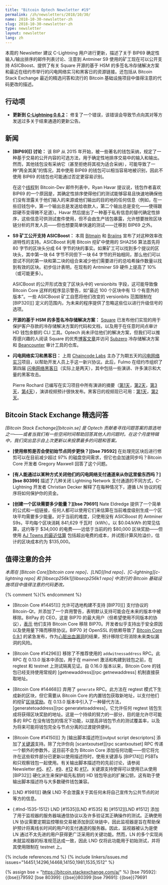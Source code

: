 ```yaml
---
title: "Bitcoin Optech Newsletter #19"
permalink: /zh/newsletters/2018/10/30/
name: 2018-10-30-newsletter-zh
slug: 2018-10-30-newsletter-zh
type: newsletter
layout: newsletter
lang: zh
---
```

本周的 Newsletter 建议 C-Lightning 用户进行更新，描述了关于 BIP69 确定性输入/输出排序的邮件列表讨论、注意到 Antminer S9 使用的矿工现在可以公开支持 ASICBoost、提供了有关 Square 开源的基于 HSM 的多签名冷存储解决方案和最近在纽约市举行的闪电网络实习和黑客日的资源链接。还包括从 Bitcoin Stack Exchange 最近的精选问答和流行的 Bitcoin 基础设施项目中值得注意的代码更改的描述。

## 行动项

- **<!--update-to-c-lightning-0.6.2-->更新到 [C-Lightning 0.6.2][]：** 修复了一个错误，该错误会导致节点向其对等方发送过多关于结束通道的更新公告。

## 新闻

- **[BIP69][] 讨论：** 该 BIP 从 2015 年开始，被一些著名的钱包采纳，规定了一种基于交易的公开内容的可选方法，用于确定性地排序交易中的输入和输出。然而，其他钱包没有采纳它（甚至拒绝将其视为适合采纳），可能导致了一种“两全其美”的情况，其中使用 BIP69 的钱包可以相当容易地被识别，因此不使用 BIP69 的钱包也可能通过否定更容易识别。

    在这个[线程][bip69 thread]到 Bitcoin-Dev 邮件列表中，Ryan Havar 提议说，钱包作者喜欢 BIP69 的一个原因是，其确定性排序使得他们的测试能够容易且快速地确保他们没有泄露关于他们输入的来源或他们输出的目的地的任何信息（例如，在一些旧钱包中，第一个输出总是发送给收款人，第二个输出总是变化——使得跟踪硬币变得微不足道）。Havar 然后提出了一种基于私有信息的替代确定性排序，这些信息可供测试套件使用，但不会由生产钱包暴露，允许想要挫败区块链分析的开发人员——但也想要简单快速的测试——迁移到 BIP69 之外。

- **<!--overt-asicboost-support-for-s9-miners-->S9 矿工公开支持 ASICBoost：** 本周 [Bitmain][bitmain oab] 和 [Braiins][braiins oab] 宣布了对这种效率改进特性的支持。ASICBoost 利用 Bitcoin 挖矿中使用的 SHA256 算法首先将 80 字节的区块头分成 64 字节的块的事实。如果矿工可以找到多个提议的区块头，其中第一块 64 字节不同但下一块 64 字节的开始相同，那么他们可以尝试不同的第一块和第二块的组合来减少他们需要进行的总哈希操作数量以找到有效的区块。初步估计表明，在现有的 Antminer S9 硬件上提高了 10%（或可能更多）。

    ASICBoost 的公开形式改变了区块头中的 versionbits 字段，这可能导致像 Bitcoin Core 这样的程序显示警告，如“最近 100 个区块中有 13 个有意外的版本”。一些 ASICBoost 矿工自愿将他们改变的 versionbits 范围限制在 [BIP320][] 定义的范围内，为未来的程序提供了忽略这些位以进行升级信号的选项。

- **<!--open-sourced-hsm-based-multisig-cold-storage-solution-->开源的基于 HSM 的多签名冷存储解决方案：** [Square][] 已发布他们实现的用于保护客户存款的冷存储解决方案的代码和文档，以及用于在任意时间点审计 HD 钱包余额的 CLI 工具。Optech 尚未评估他们的解决方案，但我们可以推荐感兴趣的人阅读 Square 的优秀[博客文章][subzero blog]并访问 [Subzero][] 冷存储解决方案和 [Beancounter][] 审计工具的仓库。

- **<!--overt-asicboost-support-for-s9-miners-->闪电网络实习和黑客日：** 上周 [Chaincode Labs][] 主办了为期五天的[闪电网络实习][Lightning Network Residency]项目，以帮助开发人员上手这一新兴协议。此后，Fulmo 在纽约市组织了第四届 [闪电网络黑客日][Lightning Network Hackday]（实际上是两天），其中包括一些演讲、许多演示和大量的黑客攻击。

    Pierre Rochard 已编写在实习项目中所有演讲的摘要（[第1天][lr1]，[第2天][lr2]，[第3天][lr3]，[第4天][lr4]），演讲视频预计很快发布。黑客日的视频现已可用：[第1天][hd1]，[第2天][hd2]。

## Bitcoin Stack Exchange 精选问答

*[Bitcoin Stack Exchange][bitcoin.se] 是 Optech 贡献者寻找问题答案的首选地之一——或者当我们有一些空闲时间帮助回答其他人的问题时。在这个月度特辑中，我们突出显示自上次更新以来投票最多的问题和答案。*

- **<!--does-using-pruning-make-initial-node-sync-faster?-->[使用修剪是否会使初始节点同步更快？][bse 79592]** 在处理完区块后进行修剪可以在目前减少超过 97% 的磁盘空间需求，但它也会加速同步吗？Bitcoin Core 开发者 Gregory Maxwell 回答了这个问题。

- **<!--can-someone-steal-from-you-by-closing-their-lightning-network-payment-channel-in-a-certain-way-->[有人能通过以某种方式关闭他们的闪电网络支付通道来从你这里偷东西吗？][bse 80399]** 描述了几种关闭 Lightning Network 支付通道的不同方式，C-Lightning 开发者 Christian Decker 解释了在每种情况下，遵循 LN 协议的程序将如何保护你的资金。

- **<!--how-much-energy-does-it-take-to-create-one-block-->[创建一个区块需要多少能量？][bse 79691]** Nate Eldredge 提供了一个简单的公式和一组链接，任何人都可以使用它们来估算在当前难度级别生成一个区块平均需要多少能量。对于当前的难度，只使用没有 ASICBoost 的 Antminer S9s，平均每个区块消耗 841,629 千瓦时（kWh）。以 $0.04/kWh 的常见估算，这约等于 $34,000 的电费——远低于当前的约 $80,000 区块奖励——但使用 [AJ Towns 的最近估算][towns mining estimate] 包括超出电费的成本，并试图计算风险溢价，估计的区块成本约为 $135,000。

## 值得注意的合并

*本周在 [Bitcoin Core][bitcoin core repo]、[LND][lnd repo]、[C-lightning][c-lightning repo] 和 [libsecp256k1][libsecp256k1 repo] 中流行的 Bitcoin 基础设施项目中值得注意的代码更改。*

{% comment %}<!-- no commits to libsecp256k1; one interesting commit
#448 to C-Lightning, but I'm not confident enough of my understanding of
it to write a good description, and I doubt non-LN devs care -->{% endcomment %}

- [Bitcoin Core #14451][] 允许可选地构建不支持 [BIP70][] 支付协议的 Bitcoin-Qt，并添加了一个弃用警告，表明默认支持可能会在未来的版本中被移除。BitPay 的 CEO，这是 BIP70 的最大用户（但希望使用不同版本的协议），[表示][bitpay bip70 comment] 他们支持 Bitcoin Core 移除 BIP70。开发者似乎支持出于安全原因以及使用量下降而移除协议。BIP70 对 OpenSSL 的依赖导致了 [Bitcoin Core 0.9.1][] 的紧急发布，作为[心脏出血漏洞][heartbleed vulnerability]的结果，预计移除它将消除未来类似漏洞的风险。

- [Bitcoin Core #14296][] 移除了不推荐使用的 `addwitnessaddress` RPC。此 RPC 在 0.13.0 版本中添加，用于在 mainnet 激活和构建到钱包之前，在 regtest 和 testnet 上测试隔离见证。自 0.16.0 版本以来，Bitcoin Core 的钱包已经支持使用常规的 [getnewaddress][rpc getnewaddress] 机制直接获取地址。

- [Bitcoin Core #14468][] 弃用了 `generate` RPC。此方法在 regtest 模式下生成新的区块，但它需要从 Bitcoin Core 的内置钱包获取新地址，以支付他们的挖矿[区块奖励][term block reward]。在 0.13.0 版本中引入了一种替代方法，[generatetoaddress][rpc generatetoaddress]，它允许任何 regtest 钱包生成将获得区块奖励的地址。这是一个持续的努力的一部分，目的是允许尽可能多的 RPC 在没有钱包的情况下功能，以提高非钱包节点的测试覆盖率，以及为将来可能将钱包完全与节点分离的过渡提供便利。

- [Bitcoin Core #14150][] 为 [输出脚本描述符][output script descriptors] 添加了[关键源][key origin]支持。除了允许你向 [scantxoutset][rpc scantxoutset] RPC 传递一个额外的参数外，这目前不会为 Bitcoin Core 添加任何功能——但它将允许在这些软件部分已更新以使用描述符时，使用关键源与 [BIP174][] PSBTs 和只观察钱包一起使用。有关输出脚本描述符的先前讨论，请参阅 Newsletter [#5][newsletter #5]、[#7][newsletter #7]、[#9][newsletter #9]、[#12][newsletter #12] 和 [#17][newsletter #17]。关键源支持使得可以使用已从使用 [BIP32][] 硬化派生来保护祖先私钥的 HD 钱包导出的扩展公钥，这有助于使输出脚本描述符与大多数硬件钱包兼容。

- [LND #1981][] 确保 LND 不会泄露关于其任何未将自己宣传为公共节点的对等方的信息。

- {:#lnd-1535-1512}
  LND [#1535][LND #1535] 和 [#1512][LND #1512] 添加了用于监视器的服务器端通信协议以及许多验证其正确操作的测试。正确使用 LN 协议需要定期监控哪些交易被添加到区块链中，因此监视器是旨在帮助保护预计将离线长时间的用户的支付通道的服务器。因此，监视器被认为是使 LN 通过不太先进的用户获得更广泛采用的关键功能。然而，LN 的多个实现尚未就监视器的标准规范达成一致，因此 LND 仅将此功能用于初始测试，并将其使用限制在 testnet 上。

{% include references.md %}
{% include linkers/issues.md issues="14451,14296,14468,14150,1981,1535,1512" %}

{% assign bse = "https://bitcoin.stackexchange.com/a/" %}
[bse 79592]: {{bse}}79592
[bse 80399]: {{bse}}80399
[bse 79691]: {{bse}}79691

[hd1]: https://www.youtube.com/watch?v=FGxFd944jMg
[hd2]: https://www.youtube.com/watch?v=o87GVYFvwIk
[lr1]: https://medium.com/@pierre_rochard/day-1-of-the-chaincode-labs-lightning-residency-ab4c29ce2077
[lr2]: https://medium.com/@pierre_rochard/day-2-of-the-chaincode-labs-lightning-residency-669aecab5f16
[lr3]: https://medium.com/@pierre_rochard/day-3-of-the-chaincode-labs-lightning-residency-5a7fad88bc62
[lr4]: https://medium.com/@pierre_rochard/day-4-of-the-chaincode-labs-lightning-residency-f28b046fc1a6
[c-lightning 0.6.2]: https://github.com/ElementsProject/lightning/releases
[bip69 thread]: https://lists.linuxfoundation.org/pipermail/bitcoin-dev/2018-October/016457.html
[bitmain oab]: https://blog.bitmain.com/en/new-firmware-activate-overt-asicboost-bm1387-antminer-models/
[braiins oab]: https://twitter.com/braiins_systems/status/1055153228772503553
[subzero blog]: https://medium.com/square-corner-blog/open-sourcing-subzero-ee9e3e071827
[subzero]: https://github.com/square/subzero
[beancounter]: https://github.com/square/beancounter/
[lightning network residency]: https://lightningresidency.com/
[chaincode labs]: https://chaincode.com/
[lightning network hackday]: https://lightninghackday.fulmo.org/
[bitpay bip70 comment]: https://github.com/bitcoin/bitcoin/pull/14451#issuecomment-431496319
[bitcoin core 0.9.1]: https://github.com/bitcoin/bitcoin/blob/master/doc/release-notes/release-notes-0.9.1.md
[heartbleed vulnerability]: https://bitcoin.org/en/alert/2014-04-11-heartbleed
[term block reward]: https://btcinformation.org/en/glossary/block-reward
[key origin]: https://gist.github.com/sipa/e3d23d498c430bb601c5bca83523fa82#key-origin-identification
[towns mining estimate]: https://diyhpl.us/wiki/transcripts/scalingbitcoin/tokyo-2018/playing-with-fire-adjusting-bitcoin-block-subsidy/
[square]: https://cash.app/bitcoin
[newsletter #5]: /zh/newsletters/2018/07/24/
[newsletter #7]: /zh/newsletters/2018/08/07/
[newsletter #9]: /zh/newsletters/2018/08/21/
[newsletter #12]: /zh/newsletters/2018/09/11/
[newsletter #17]: /zh/newsletters/2018/10/16/